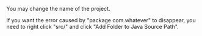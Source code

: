You may change the name of the project.

If you want the error caused by "package com.whatever" to disappear, 
you need to right click "src/" and click "Add Folder to Java Source Path".